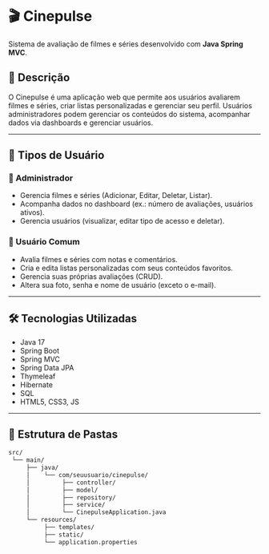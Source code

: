 # 🎬 Cinepulse

Sistema de avaliação de filmes e séries desenvolvido com **Java Spring MVC**.

## 📌 Descrição

O Cinepulse é uma aplicação web que permite aos usuários avaliarem filmes e séries, criar listas personalizadas e gerenciar seu perfil. Usuários administradores podem gerenciar os conteúdos do sistema, acompanhar dados via dashboards e gerenciar usuários.

---

## 👤 Tipos de Usuário

### 🔹 Administrador
- Gerencia filmes e séries (Adicionar, Editar, Deletar, Listar).
- Acompanha dados no dashboard (ex.: número de avaliações, usuários ativos).
- Gerencia usuários (visualizar, editar tipo de acesso e deletar).

### 🔸 Usuário Comum
- Avalia filmes e séries com notas e comentários.
- Cria e edita listas personalizadas com seus conteúdos favoritos.
- Gerencia suas próprias avaliações (CRUD).
- Altera sua foto, senha e nome de usuário (exceto o e-mail).

---

## 🛠️ Tecnologias Utilizadas

- Java 17
- Spring Boot
- Spring MVC
- Spring Data JPA
- Thymeleaf
- Hibernate
- SQL
- HTML5, CSS3, JS

---

## 📁 Estrutura de Pastas

```bash
src/
 └── main/
     ├── java/
     │    └── com/seuusuario/cinepulse/
     │         ├── controller/
     │         ├── model/
     │         ├── repository/
     │         ├── service/
     │         └── CinepulseApplication.java
     └── resources/
          ├── templates/
          ├── static/
          └── application.properties
